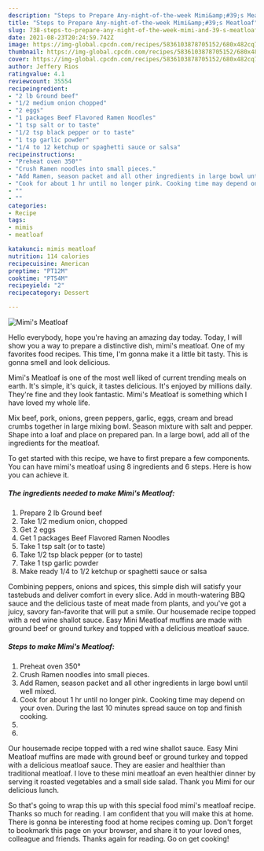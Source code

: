 ```yaml
---
description: "Steps to Prepare Any-night-of-the-week Mimi&amp;#39;s Meatloaf"
title: "Steps to Prepare Any-night-of-the-week Mimi&amp;#39;s Meatloaf"
slug: 738-steps-to-prepare-any-night-of-the-week-mimi-and-39-s-meatloaf
date: 2021-08-23T20:24:59.742Z
image: https://img-global.cpcdn.com/recipes/5836103878705152/680x482cq70/mimis-meatloaf-recipe-main-photo.jpg
thumbnail: https://img-global.cpcdn.com/recipes/5836103878705152/680x482cq70/mimis-meatloaf-recipe-main-photo.jpg
cover: https://img-global.cpcdn.com/recipes/5836103878705152/680x482cq70/mimis-meatloaf-recipe-main-photo.jpg
author: Jeffery Rios
ratingvalue: 4.1
reviewcount: 35554
recipeingredient:
- "2 lb Ground beef"
- "1/2 medium onion chopped"
- "2 eggs"
- "1 packages Beef Flavored Ramen Noodles"
- "1 tsp salt or to taste"
- "1/2 tsp black pepper or to taste"
- "1 tsp garlic powder"
- "1/4 to 12 ketchup or spaghetti sauce or salsa"
recipeinstructions:
- "Preheat oven 350°"
- "Crush Ramen noodles into small pieces."
- "Add Ramen, season packet and all other ingredients in large bowl until well mixed."
- "Cook for about 1 hr until no longer pink. Cooking time may depend on your oven.  During the last 10 minutes spread sauce on top and finish cooking."
- ""
- ""
categories:
- Recipe
tags:
- mimis
- meatloaf

katakunci: mimis meatloaf 
nutrition: 114 calories
recipecuisine: American
preptime: "PT12M"
cooktime: "PT54M"
recipeyield: "2"
recipecategory: Dessert

---
```



![Mimi&#39;s Meatloaf](https://img-global.cpcdn.com/recipes/5836103878705152/680x482cq70/mimis-meatloaf-recipe-main-photo.jpg)

Hello everybody, hope you're having an amazing day today. Today, I will show you a way to prepare a distinctive dish, mimi&#39;s meatloaf. One of my favorites food recipes. This time, I'm gonna make it a little bit tasty. This is gonna smell and look delicious.

Mimi&#39;s Meatloaf is one of the most well liked of current trending meals on earth. It's simple, it's quick, it tastes delicious. It's enjoyed by millions daily. They're fine and they look fantastic. Mimi&#39;s Meatloaf is something which I have loved my whole life.

Mix beef, pork, onions, green peppers, garlic, eggs, cream and bread crumbs together in large mixing bowl. Season mixture with salt and pepper. Shape into a loaf and place on prepared pan. In a large bowl, add all of the ingredients for the meatloaf.


To get started with this recipe, we have to first prepare a few components. You can have mimi&#39;s meatloaf using 8 ingredients and 6 steps. Here is how you can achieve it.

<!--inarticleads1-->

##### The ingredients needed to make Mimi&#39;s Meatloaf:

1. Prepare 2 lb Ground beef
1. Take 1/2 medium onion, chopped
1. Get 2 eggs
1. Get 1 packages Beef Flavored Ramen Noodles
1. Take 1 tsp salt (or to taste)
1. Take 1/2 tsp black pepper (or to taste)
1. Take 1 tsp garlic powder
1. Make ready 1/4 to 1/2 ketchup or spaghetti sauce or salsa


Combining peppers, onions and spices, this simple dish will satisfy your tastebuds and deliver comfort in every slice. Add in mouth-watering BBQ sauce and the delicious taste of meat made from plants, and you&#39;ve got a juicy, savory fan-favorite that will put a smile. Our housemade recipe topped with a red wine shallot sauce. Easy Mini Meatloaf muffins are made with ground beef or ground turkey and topped with a delicious meatloaf sauce. 

<!--inarticleads2-->

##### Steps to make Mimi&#39;s Meatloaf:

1. Preheat oven 350°
1. Crush Ramen noodles into small pieces.
1. Add Ramen, season packet and all other ingredients in large bowl until well mixed.
1. Cook for about 1 hr until no longer pink. Cooking time may depend on your oven.  During the last 10 minutes spread sauce on top and finish cooking.
1. 
1. 


Our housemade recipe topped with a red wine shallot sauce. Easy Mini Meatloaf muffins are made with ground beef or ground turkey and topped with a delicious meatloaf sauce. They are easier and healthier than traditional meatloaf. I love to these mini meatloaf an even healthier dinner by serving it roasted vegetables and a small side salad. Thank you Mimi for our delicious lunch. 

So that's going to wrap this up with this special food mimi&#39;s meatloaf recipe. Thanks so much for reading. I am confident that you will make this at home. There is gonna be interesting food at home recipes coming up. Don't forget to bookmark this page on your browser, and share it to your loved ones, colleague and friends. Thanks again for reading. Go on get cooking!
